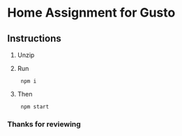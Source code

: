 # Home Assignment for Gusto

## Instructions

1. Unzip 
2. Run

		npm i
3. Then

		npm start

### Thanks for reviewing
